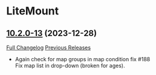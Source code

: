 # LiteMount

## [10.2.0-13](https://github.com/xod-wow/LiteMount/tree/10.2.0-13) (2023-12-28)
[Full Changelog](https://github.com/xod-wow/LiteMount/compare/10.2.0-12...10.2.0-13) [Previous Releases](https://github.com/xod-wow/LiteMount/releases)

- Again check for map groups in map condition fix #188  
    Fix map list in drop-down (broken for ages).  
